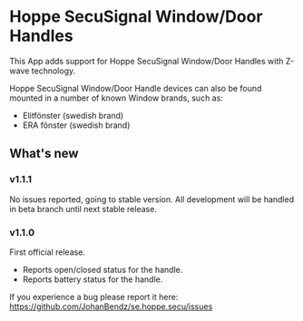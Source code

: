 # Hoppe SecuSignal Window/Door Handles

This App adds support for Hoppe SecuSignal Window/Door Handles with Z-wave technology.

Hoppe SecuSignal Window/Door Handle devices can also be found mounted in a number of known Window brands, such as:
- Elitfönster (swedish brand)
- ERA fönster (swedish brand)

## What's new

### v1.1.1
No issues reported, going to stable version.
All development will be handled in beta branch until next stable release.

### v1.1.0
First official release.

- Reports open/closed status for the handle.
- Reports battery status for the handle.

If you experience a bug please report it here: https://github.com/JohanBendz/se.hoppe.secu/issues

